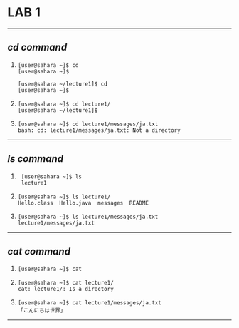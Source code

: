 # **LAB 1**
---
## *cd command*
1. 
   ```
   [user@sahara ~]$ cd
   [user@sahara ~]$ 
   ```
   ```
   [user@sahara ~/lecture1]$ cd
   [user@sahara ~]$
   ```
2. 
   ```
   [user@sahara ~]$ cd lecture1/
   [user@sahara ~/lecture1]$  
   ```
3. 
   ```
   [user@sahara ~]$ cd lecture1/messages/ja.txt
   bash: cd: lecture1/messages/ja.txt: Not a directory
   ```
---
## *ls command*
1. 
   ```
    [user@sahara ~]$ ls
    lecture1
   ```
2. 
   ```
   [user@sahara ~]$ ls lecture1/
   Hello.class  Hello.java  messages  README
   ```
3. 
   ```
   [user@sahara ~]$ ls lecture1/messages/ja.txt
   lecture1/messages/ja.txt
   ``` 
---
## *cat command*
1. 
   ```
   [user@sahara ~]$ cat
   
   ```
3. 
   ```
   [user@sahara ~]$ cat lecture1/
   cat: lecture1/: Is a directory
   ```
4. 
   ```
   [user@sahara ~]$ cat lecture1/messages/ja.txt
   「こんにちは世界」
   ``` 
---
